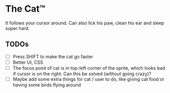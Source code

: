 # The Cat™

It follows your cursor around. Can also lick his paw, clean his ear and sleep super hard.

## TODOs

- [ ] Press SHIFT to make the cat go faster
- [ ] Better UI, CSS
- [ ] The focus point of cat is in top-left corner of the sprite, which looks bad if cursor is on the right. Can this be solved (without going crazy)?
- [ ] Maybe add some extra things for cat / user to do, like giving cat food or having some birds flying around
